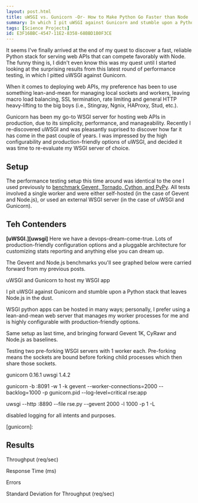 ```yaml
---
layout: post.html
title: uWSGI vs. Gunicorn -Or- How to Make Python Go Faster than Node
summary: In which I pit uWSGI against Gunicorn and stumble upon a Python stack that leaves Node.js begging for mercy.
tags: [Science Projects]
id: E3F16BBC-4547-11E2-8358-68BBD1B0F3CE
---
```


It seems I've finally arrived at the end of my quest to discover a fast, reliable Python stack for serving web APIs that can compete favorably with Node. The funny thing is, I didn't even know this was my quest until I started looking at the surprising results from this latest round of performance testing, in which I pitted uWSGI against Gunicorn. 

When it comes to deploying web APIs, my preference has been to use something lean-and-mean for managing local sockets and workers, leaving macro load balancing, SSL termination, rate limiting and general HTTP heavy-lifting to the big boys (i.e., Stingray, Ngnix, HAProxy, Stud, etc.).  

Gunicorn has been my go-to WSGI server for hosting web APIs in production, due to its simplicity, performance, and manageability. Recently I re-discovered uWSGI and was pleasantly suprised to discover how far it has come in the past couple of years. I was impressed by the high configurability and production-friendly options of uWSGI, and decided it was time to re-evaluate my WSGI server of choice.

## Setup ##

The performance testing setup this time around was identical to the one I used previously to [benchmark Gevent, Tornado, Cython, and PyPy][setup]. All tests involved a single worker and were either self-hosted (in the case of Gevent and Node.js), or used an external WSGI server (in the case of uWSGI and Gunicorn).

## Teh Contenders ##

**[uWSGI.][uwsgi]** Here we have a devops-dream-come-true. Lots of production-friendly configuration options and a pluggable architecture for customizing stats reporting and anything else you can dream up.

The Gevent and Node.js benchmarks you'll see graphed below were carried forward from my previous posts. 

uWSGI and Gunicorn to host my WSGI app

  I pit uWSGI against Gunicorn and stumble upon a Python stack that leaves Node.js in the dust. 

WSGI python apps can be hosted in many ways; personally, I prefer using a lean-and-mean web server that manages my worker processes for me and is highly configurable with production-friendly options.

Same setup as last time, and bringing forward Gevent 1K, CyRawr and Node.js as baselines.

Testing two pre-forking WSGI servers with 1 worker each. Pre-forking means the sockets are bound before forking child processes which then share those sockets.

gunicorn 0.16.1
uwsgi 1.4.2

gunicorn -b :8091 -w 1 -k gevent --worker-connections=2000 --backlog=1000 -p gunicorn.pid --log-level=critical rse:app

uwsgi --http :8890 --file rse.py --gevent 2000 -l 1000 -p 1 -L

disabled logging for all intents and purposes.

[setup]: /2012/12/12/gevent-vs-tornado-benchmarks.html
[wsgi]: http://uwsgi-docs.readthedocs.org/en/latest/
[gunicorn]: 

## Results ##

Throughput (req/sec)
<div id="graph-1-rps" class="flot"></div>

Response Time (ms)
<div id="graph-1-rt" class="flot"></div>

Errors
<div id="graph-1-errors" class="flot"></div>

Standard Deviation for Throughput (req/sec)
<div id="graph-1-stdev" class="flot"></div>

<script type="text/javascript" src="/assets/js/uwsgi-vs-gunicorn.js" />

